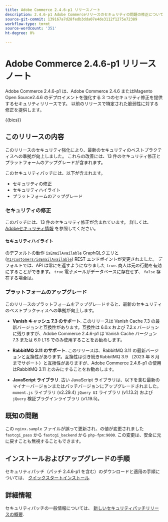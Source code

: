 ```yaml
---
title: Adobe Commerce 2.4.6-p1 リリースノート
description: 2.4.6-p1 Adobe Commerceリリースのセキュリティの問題の修正について説明します。
source-git-commit: 139167a7d28fedb3dda07e4de3112f1275e72389
workflow-type: tm+mt
source-wordcount: '351'
ht-degree: 0%

---
```



# Adobe Commerce 2.4.6-p1 リリースノート

Adobe Commerce 2.4.6-p1 は、Adobe Commerce 2.4.6 またはMagento Open Source2.4.6 のデプロイメントを強化する 3 つのセキュリティ修正を提供するセキュリティリリースです。 以前のリリースで特定された脆弱性に対する修正を提供します。

{{bics}}

## このリリースの内容

このリリースのセキュリティ強化により、最新のセキュリティのベストプラクティスへの準拠が向上しました。  これらの改善には、13 件のセキュリティ修正とプラットフォームのアップグレードが含まれます。

このセキュリティパッチには、以下が含まれます。

* セキュリティの修正
* セキュリティハイライト
* プラットフォームのアップグレード

### セキュリティの修正

このパッチには、13 件のセキュリティ修正が含まれています。 詳しくは、 [Adobeセキュリティ情報](https://helpx.adobe.com/security/products/magento/apsb23-35.html) を参照してください。

#### セキュリティハイライト

のデフォルトの動作 [`isEmailAvailable`](https://developer.adobe.com/commerce/webapi/graphql/schema/customer/queries/is-email-available/) GraphQLクエリと ([`V1/customers/isEmailAvailable`](https://adobe-commerce.redoc.ly/2.4.6-admin/tag/customersisEmailAvailable/#operation/PostV1CustomersIsEmailAvailable)) REST エンドポイントが変更されました。 デフォルトでは、API は常にを返すようになりました `true`. 商人は元の行動を有効にすることができます。 `true` 電子メールがデータベースに存在せず、 `false` 存在する場合は。 <!-- AC-6695 -->

### プラットフォームのアップグレード

このリリースのプラットフォームをアップグレードすると、最新のセキュリティのベストプラクティスへの準拠が向上します。

* **Vanish キャッシュ 7.3 のサポート**. このリリースは Vanish Cache 7.3 の最新バージョンと互換性があります。互換性は 6.0.x および 7.2.x バージョンに残りますが、Adobe Commerce 2.4.6-p1 は Vanish Cache バージョン 7.3 または 6.0 LTS でのみ使用することをお勧めします。

* **RabbitMQ 3.11 のサポート**. このリリースは、RabbitMQ 3.11 の最新バージョンと互換性があります。互換性は引き続きRabbitMQ 3.9 （2023 年 8 月までサポート）と互換性がありますが、Adobe Commerce 2.4.6-p1 の使用はRabbitMQ 3.11 とのみにすることをお勧めします。

* **JavaScript ライブラリ**. 古い JavaScript ライブラリは、以下を含む最新のマイナーバージョンまたはパッチバージョンにアップグレードされました。 `moment.js` ライブラリ (v2.29.4) `jQuery UI` ライブラリ (v1.13.2) および `jQuery` 検証プラグインライブラリ (v1.19.5)。

## 既知の問題

この `nginx.sample` ファイルが誤って更新され、の値が変更されました `fastcgi_pass` から `fastcgi_backend` から `php-fpm:9000`. この変更は、安全に元に戻すことも無視することもできます。 <!-- AC-8992 -->

## インストールおよびアップグレードの手順

セキュリティパッチ（パッチ 2.4.6-p1 を含む）のダウンロードと適用の手順については、 [クイックスタートインストール](../../../installation/composer.md).

## 詳細情報

セキュリティパッチの一般情報については、 [新しいセキュリティパッチリリースの概要](https://community.magento.com/t5/Magento-DevBlog/Introducing-the-New-Security-Patch-Release/ba-p/141287).

